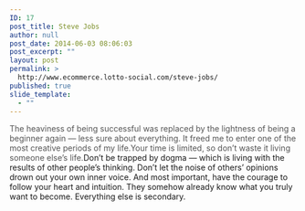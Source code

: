 ```yaml
---
ID: 17
post_title: Steve Jobs
author: null
post_date: 2014-06-03 08:06:03
post_excerpt: ""
layout: post
permalink: >
  http://www.ecommerce.lotto-social.com/steve-jobs/
published: true
slide_template:
  - ""
---
```

<span style="color: #555555">The heaviness of being successful was replaced by the lightness of being a beginner again — less sure about everything. It freed me to enter one of the most creative periods of my life.<!--more--></span><span id="more-160" style="color: #555555"></span><span style="color: #555555">Your time is limited, so don’t waste it living someone else’s life.</span>Don’t be trapped by dogma — which is living with the results of other people’s thinking. Don’t let the noise of others’ opinions drown out your own inner voice. And most important, have the courage to follow your heart and intuition. They somehow already know what you truly want to become. Everything else is secondary.